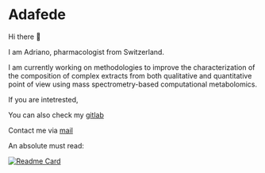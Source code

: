 # Adafede

<!--- 
[![jasineri/gitartwork](gitartwork.svg)](https://github.com/jasineri/gitartwork) 
-->

Hi there 👋

I am Adriano, pharmacologist from Switzerland.

I am currently working on methodologies to improve the characterization of the composition of complex extracts from both qualitative and quantitative point of view using mass spectrometry-based computational metabolomics.

If you are intetrested,

You can also check my [gitlab](https://gitlab.com/Adafede)

Contact me via [mail](mailto:rutz@imsb.biol.ethz.ch)

<!--- 
[![Adafede's GitHub stats](https://github-readme-stats.vercel.app/api?username=adafede&count_private=true&show_icons=true)](https://github.com/anuraghazra/github-readme-stats)
-->

<!---
[![Top Langs](https://github-readme-stats.vercel.app/api/top-langs/?username=adafede&layout=compact)](https://github.com/anuraghazra/github-readme-stats)
-->

An absolute must read:

[![Readme Card](https://github-readme-stats.vercel.app/api/pin/?username=lotusnprod&repo=lotus-manuscript&show_owner=true)](https://lotusnprod.github.io/lotus-manuscript/)
